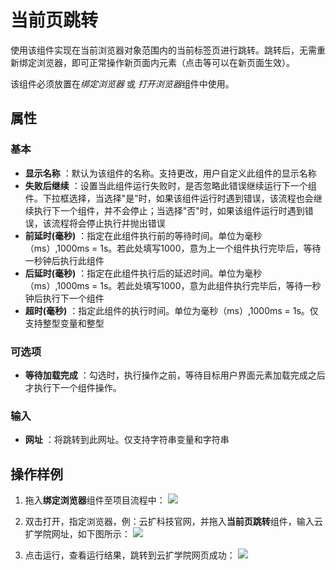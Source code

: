 # 当前页跳转

使用该组件实现在当前浏览器对象范围内的当前标签页进行跳转。跳转后，无需重新绑定浏览器，即可正常操作新页面内元素（点击等可以在新页面生效）。

该组件必须放置在*绑定浏览器* 或 *打开浏览器*组件中使用。

## 属性

### 基本

- **显示名称** ：默认为该组件的名称。支持更改，用户自定义此组件的显示名称
- **失败后继续** ：设置当此组件运行失败时，是否忽略此错误继续运行下一个组件。下拉框选择，当选择"是"时，如果该组件运行时遇到错误，该流程也会继续执行下一个组件，并不会停止；当选择"否"时，如果该组件运行时遇到错误，该流程将会停止执行并抛出错误
- **前延时(毫秒)** ：指定在此组件执行前的等待时间。单位为毫秒（ms）,1000ms = 1s。若此处填写1000，意为上一个组件执行完毕后，等待一秒钟后执行此组件
- **后延时(毫秒)** ：指定在此组件执行后的延迟时间。单位为毫秒（ms）,1000ms = 1s。若此处填写1000，意为此组件执行完毕后，等待一秒钟后执行下一个组件
- **超时(毫秒)** ：指定此组件的执行时间。单位为毫秒（ms）,1000ms = 1s。仅支持整型变量和整型

### 可选项

- **等待加载完成** ：勾选时，执行操作之前，等待目标用户界面元素加载完成之后才执行下一个组件操作。

### 输入

- **网址** ：将跳转到此网址。仅支持字符串变量和字符串

## 操作样例

1. 拖入**绑定浏览器**组件至项目流程中：
![](https://docimages.blob.core.chinacloudapi.cn/images/Activities/AttacBrowser20201221.png)

2. 双击打开，指定浏览器，例：云扩科技官网，并拖入**当前页跳转**组件，输入云扩学院网址，如下图所示：
![](https://docimages.blob.core.chinacloudapi.cn/images/Activities/NavigateTo20201221.png)

3. 点击运行，查看运行结果，跳转到云扩学院网页成功：
![](https://docimages.blob.core.chinacloudapi.cn/images/Activities/NavigateTo2020122102.png)